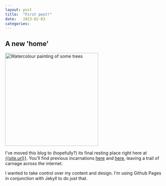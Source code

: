 ```yaml
---
layout: post
title:  "First post!"
date:   2023-02-03
categories: 
---
```

## A new 'home'
<img src="{{'assets/img/trees-painting.png' | relative_url }}" width="300" alt="Watercolour painting of some trees"/>

I've moved this blog to (hopefully?) its final resting place right here at [{{site.url}}]({{site.url}}). You'll find previous incarnations [here](https://phippen.blogspot.com) and [here](https://robphippen.blogspot.com), leaving a trail of carnage across the internet.

I wanted to take control over my content and design. I'm using Github Pages in conjunction with Jekyll to do just that.


